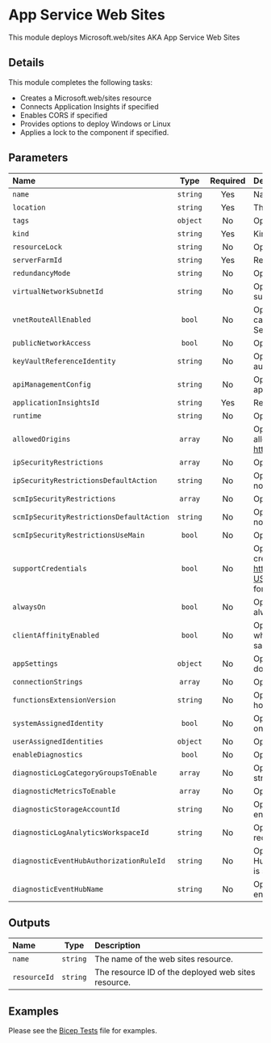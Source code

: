 # App Service Web Sites

This module deploys Microsoft.web/sites AKA App Service Web Sites

## Details

This module completes the following tasks:

- Creates a Microsoft.web/sites resource
- Connects Application Insights if specified
- Enables CORS if specified
- Provides options to deploy Windows or Linux
- Applies a lock to the component if specified.

## Parameters

| Name                                     | Type     | Required | Description                                                                                                                                                                       |
| :--------------------------------------- | :------: | :------: | :-------------------------------------------------------------------------------------------------------------------------------------------------------------------------------- |
| `name`                                   | `string` | Yes      | Name of App Service Plan                                                                                                                                                          |
| `location`                               | `string` | Yes      | The geo-location where the resource lives.                                                                                                                                        |
| `tags`                                   | `object` | No       | Optional. Resource tags.                                                                                                                                                          |
| `kind`                                   | `string` | Yes      | Kind of web site.                                                                                                                                                                 |
| `resourceLock`                           | `string` | No       | Optional. Specify the type of resource lock.                                                                                                                                      |
| `serverFarmId`                           | `string` | Yes      | Resource ID of the App Service Plan                                                                                                                                               |
| `redundancyMode`                         | `string` | No       | Optional. Site redundancy mode.                                                                                                                                                   |
| `virtualNetworkSubnetId`                 | `string` | No       | Optional. The resource ID for the target virtual network subnet.                                                                                                                  |
| `vnetRouteAllEnabled`                    | `bool`   | No       | Optional. Virtual Network Route All enabled. This causes all outbound traffic to have Virtual Network Security Groups and User Defined Routes applied.                            |
| `publicNetworkAccess`                    | `bool`   | No       | Optional. Allow or block all public traffic.                                                                                                                                      |
| `keyVaultReferenceIdentity`              | `string` | No       | Optional. Identity to use for Key Vault Reference authentication.                                                                                                                 |
| `apiManagementConfig`                    | `string` | No       | Optional. Azure API management settings linked to the app.                                                                                                                        |
| `applicationInsightsId`                  | `string` | Yes      | Resource ID of the application insights resource.                                                                                                                                 |
| `runtime`                                | `string` | No       | Optional. Runtime type and version in the format TYPE|VERSION. Defaults to DOTNET|8.0                                                                                             |
| `allowedOrigins`                         | `array`  | No       | Optional. Gets or sets the list of origins that should be allowed to make cross-origin calls (for example: http://example.com:12345).                                             |
| `ipSecurityRestrictions`                 | `array`  | No       | Optional. IP security restrictions for main.                                                                                                                                      |
| `ipSecurityRestrictionsDefaultAction`    | `string` | No       | Optional. Default action for main access restriction if no rules are matched.                                                                                                     |
| `scmIpSecurityRestrictions`              | `array`  | No       | Optional. IP security restrictions for scm.                                                                                                                                       |
| `scmIpSecurityRestrictionsDefaultAction` | `string` | No       | Optional. Default action for scm access restriction if no rules are matched.                                                                                                      |
| `scmIpSecurityRestrictionsUseMain`       | `bool`   | No       | Optional. IP security restrictions for scm to use main.                                                                                                                           |
| `supportCredentials`                     | `bool`   | No       | Optional. Gets or sets whether CORS requests with credentials are allowed. See https://developer.mozilla.org/en-US/docs/Web/HTTP/CORS#Requests_with_credentials for more details. |
| `alwaysOn`                               | `bool`   | No       | Optional. Determines if instances of thhe site are always running, even when idle.                                                                                                |
| `clientAffinityEnabled`                  | `bool`   | No       | Optional. Enable sending session affinity cookies, which route client requests in the same session to the same instance.                                                          |
| `appSettings`                            | `object` | No       | Optional. Custom App Settings to be added if they don't exist.                                                                                                                    |
| `connectionStrings`                      | `array`  | No       | Optional. Array of Connection Strings.                                                                                                                                            |
| `functionsExtensionVersion`              | `string` | No       | Optional. The version of the Functions runtime that hosts your function app.                                                                                                      |
| `systemAssignedIdentity`                 | `bool`   | No       | Optional. Enables system assigned managed identity on the resource.                                                                                                               |
| `userAssignedIdentities`                 | `object` | No       | Optional. The ID(s) to assign to the resource.                                                                                                                                    |
| `enableDiagnostics`                      | `bool`   | No       | Optional. Enable diagnostic logging.                                                                                                                                              |
| `diagnosticLogCategoryGroupsToEnable`    | `array`  | No       | Optional. The name of log category groups that will be streamed.                                                                                                                  |
| `diagnosticMetricsToEnable`              | `array`  | No       | Optional. The name of metrics that will be streamed.                                                                                                                              |
| `diagnosticStorageAccountId`             | `string` | No       | Optional. Storage account resource id. Only required if enableDiagnostics is set to true.                                                                                         |
| `diagnosticLogAnalyticsWorkspaceId`      | `string` | No       | Optional. Log analytics workspace resource id. Only required if enableDiagnostics is set to true.                                                                                 |
| `diagnosticEventHubAuthorizationRuleId`  | `string` | No       | Optional. Event hub authorization rule for the Event Hubs namespace. Only required if enableDiagnostics is set to true.                                                           |
| `diagnosticEventHubName`                 | `string` | No       | Optional. Event hub name. Only required if enableDiagnostics is set to true.                                                                                                      |

## Outputs

| Name         | Type     | Description                                         |
| :----------- | :------: | :-------------------------------------------------- |
| `name`       | `string` | The name of the web sites resource.                 |
| `resourceId` | `string` | The resource ID of the deployed web sites resource. |

## Examples

Please see the [Bicep Tests](test/main.test.bicep) file for examples.